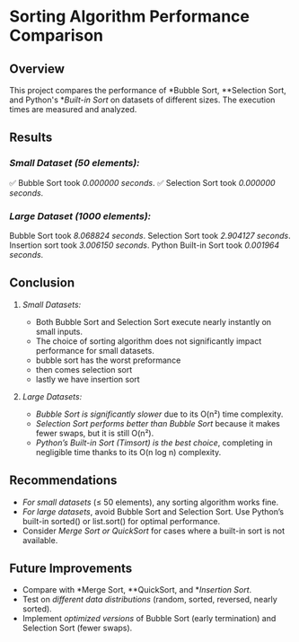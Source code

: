 # Sorting Algorithm Performance Comparison

## Overview
This project compares the performance of *Bubble Sort, **Selection Sort, and Python's **Built-in Sort* on datasets of different sizes. The execution times are measured and analyzed.

## Results
### *Small Dataset (50 elements):*
✅ Bubble Sort took *0.000000 seconds*.
✅ Selection Sort took *0.000000 seconds*.

### *Large Dataset (1000 elements):*
 Bubble Sort took *8.068824 seconds*.
 Selection Sort took *2.904127 seconds*.
 Insertion sort took *3.006150 seconds*.
 Python Built-in Sort took *0.001964 seconds*.

## Conclusion
1. *Small Datasets:*
   - Both Bubble Sort and Selection Sort execute nearly instantly on small inputs.
   - The choice of sorting algorithm does not significantly impact performance for small datasets.
   - bubble sort has the worst preformance
   - then comes selection sort
   - lastly we have insertion sort

2. *Large Datasets:*
   - *Bubble Sort is significantly slower* due to its O(n²) time complexity.
   - *Selection Sort performs better than Bubble Sort* because it makes fewer swaps, but it is still O(n²).
   - *Python’s Built-in Sort (Timsort) is the best choice*, completing in negligible time thanks to its O(n log n) complexity.

## Recommendations
- *For small datasets* (≤ 50 elements), any sorting algorithm works fine.
- *For large datasets*, avoid Bubble Sort and Selection Sort. Use Python’s built-in sorted() or list.sort() for optimal performance.
- Consider *Merge Sort or QuickSort* for cases where a built-in sort is not available.

## Future Improvements
- Compare with *Merge Sort, **QuickSort, and **Insertion Sort*.
- Test on *different data distributions* (random, sorted, reversed, nearly sorted).
- Implement *optimized versions* of Bubble Sort (early termination) and Selection Sort (fewer swaps).